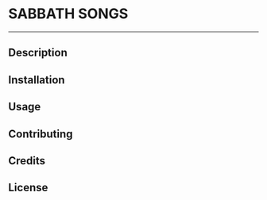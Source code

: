 # SABBATH SONGS
----

## Description

## Installation

## Usage

## Contributing

## Credits

## License

